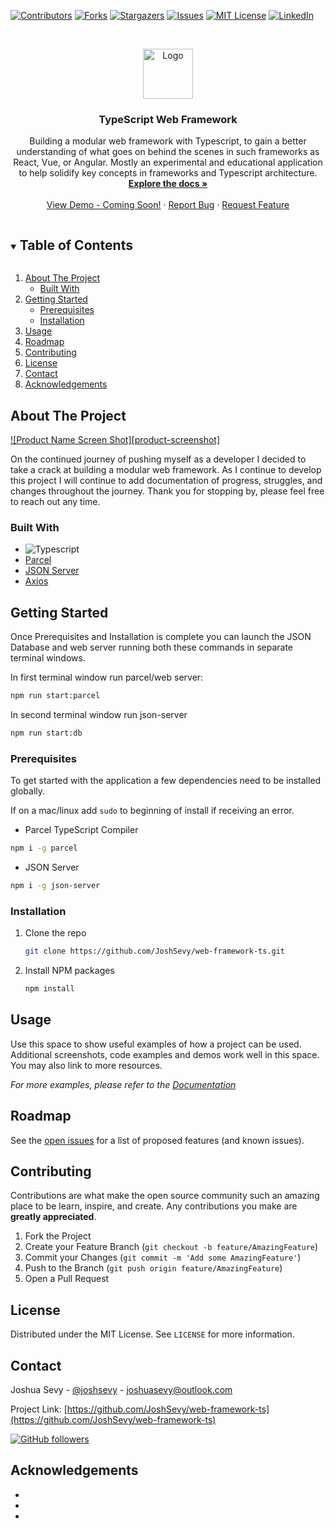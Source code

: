 <!-- PROJECT SHIELDS
*** https://www.markdownguide.org/basic-syntax/#reference-style-links
-->
[![Contributors][contributors-shield]][contributors-url]
[![Forks][forks-shield]][forks-url]
[![Stargazers][stars-shield]][stars-url]
[![Issues][issues-shield]][issues-url]
[![MIT License][license-shield]][license-url]
[![LinkedIn][linkedin-shield]][linkedin-url]


<!-- PROJECT LOGO -->
<br />
<p align="center">
  <a href="https://github.com/JoshSevy/web-framework-ts">
    <img src="images/logo.png" alt="Logo" width="80" height="80">
  </a>

  <h3 align="center">TypeScript Web Framework</h3>

  <p align="center">
    Building a modular web framework with Typescript, to gain a better understanding of what goes on behind the scenes in such frameworks as React, Vue, or Angular. Mostly an experimental and educational application to help solidify key concepts in frameworks and Typescript architecture.
    <br />
    <a href="https://github.com/JoshSevy/web-framework-ts"><strong>Explore the docs »</strong></a>
    <br />
    <br />
    <a href="https://github.com/JoshSevy/web-framework-ts">View Demo - Coming Soon!</a>
    ·
    <a href="https://github.com/JoshSevy/web-framework-ts/issues">Report Bug</a>
    ·
    <a href="https://github.com/JoshSevy/web-framework-ts/issues">Request Feature</a>
  </p>
</p>


<!-- TABLE OF CONTENTS -->
<details open="open">
  <summary><h2 style="display: inline-block">Table of Contents</h2></summary>
  <ol>
    <li>
      <a href="#about-the-project">About The Project</a>
      <ul>
        <li><a href="#built-with">Built With</a></li>
      </ul>
    </li>
    <li>
      <a href="#getting-started">Getting Started</a>
      <ul>
        <li><a href="#prerequisites">Prerequisites</a></li>
        <li><a href="#installation">Installation</a></li>
      </ul>
    </li>
    <li><a href="#usage">Usage</a></li>
    <li><a href="#roadmap">Roadmap</a></li>
    <li><a href="#contributing">Contributing</a></li>
    <li><a href="#license">License</a></li>
    <li><a href="#contact">Contact</a></li>
    <li><a href="#acknowledgements">Acknowledgements</a></li>
  </ol>
</details>



<!-- ABOUT THE PROJECT -->
## About The Project

[![Product Name Screen Shot][product-screenshot]](https://example.com)

On the continued journey of pushing myself as a developer I decided to take a crack at building a modular web framework. As I continue to develop this project I will continue to add documentation of progress, struggles, and changes throughout the journey. Thank you for stopping by, please feel free to reach out any time.


### Built With

* ![Typescript](https://img.shields.io/badge/-Typescript-black?style=flat-square&logo=typescript&logoColor=ffff3f)
* [Parcel]()
* [JSON Server]()
* [Axios](https://img.shields.io/badge/-axios-black?style=flat-square&logo=axios&logoColor=ffff3f)


<!-- GETTING STARTED -->
## Getting Started

Once Prerequisites and Installation is complete you can launch the JSON Database and web server running both these commands in separate terminal windows.

In first terminal window run parcel/web server:

```sh
npm run start:parcel
```

In second terminal window run json-server

```sh
npm run start:db
```


### Prerequisites

To get started with the application a few dependencies need to be installed globally.

If on a mac/linux add `sudo` to beginning of install if receiving an error.

- Parcel TypeScript Compiler

```bash
npm i -g parcel
```

- JSON Server

```bash
npm i -g json-server
```


### Installation

1. Clone the repo
   ```sh
   git clone https://github.com/JoshSevy/web-framework-ts.git
   ```
2. Install NPM packages
   ```sh
   npm install
   ```

<!-- USAGE EXAMPLES -->
## Usage

Use this space to show useful examples of how a project can be used. Additional screenshots, code examples and demos work well in this space. You may also link to more resources.

_For more examples, please refer to the [Documentation](https://example.com)_



<!-- ROADMAP -->
## Roadmap

See the [open issues](https://github.com/JoshSevy/web-framework-ts/issues) for a list of proposed features (and known issues).



<!-- CONTRIBUTING -->
## Contributing

Contributions are what make the open source community such an amazing place to be learn, inspire, and create. Any contributions you make are **greatly appreciated**.

1. Fork the Project
2. Create your Feature Branch (`git checkout -b feature/AmazingFeature`)
3. Commit your Changes (`git commit -m 'Add some AmazingFeature'`)
4. Push to the Branch (`git push origin feature/AmazingFeature`)
5. Open a Pull Request

<!-- LICENSE -->
## License

Distributed under the MIT License. See `LICENSE` for more information.


<!-- CONTACT -->
## Contact

Joshua Sevy - [@joshsevy](https://twitter.com/joshsevy) - joshuasevy@outlook.com

Project Link: [https://github.com/JoshSevy/web-framework-ts](https://github.com/JoshSevy/web-framework-ts)


[![GitHub followers](https://img.shields.io/github/followers/JoshSevy?label=Follow&style=social)](https://github.com/JoshSevy/?tab=follow)


<!-- ACKNOWLEDGEMENTS -->
## Acknowledgements

* []()
* []()
* []()


<!-- MARKDOWN LINKS & IMAGES -->
<!-- https://www.markdownguide.org/basic-syntax/#reference-style-links -->
[contributors-shield]: https://img.shields.io/github/contributors/JoshSevy/web-framework-ts.svg?style=for-the-badge
[contributors-url]: https://github.com/JoshSevy/web-framework-ts/graphs/contributors
[forks-shield]: https://img.shields.io/github/forks/JoshSevy/web-framework-ts.svg?style=for-the-badge
[forks-url]: https://github.com/JoshSevy/web-framework-ts/network/members
[stars-shield]: https://img.shields.io/github/stars/JoshSevy/web-framework-ts.svg?style=for-the-badge
[stars-url]: https://github.com/JoshSevy/web-framework-ts/stargazers
[issues-shield]: https://img.shields.io/github/issues/JoshSevy/web-framework-ts.svg?style=for-the-badge
[issues-url]: https://github.com/JoshSevy/web-framework-ts/issues
[license-shield]: https://img.shields.io/github/license/JoshSevy/web-framework-ts.svg?style=for-the-badge
[license-url]: https://github.com/JoshSevy/web-framework-ts/blob/master/LICENSE.txt
[linkedin-shield]: https://img.shields.io/badge/-LinkedIn-black.svg?style=for-the-badge&logo=linkedin&colorB=555
[linkedin-url]: https://linkedin.com/in/joshua-sevy
